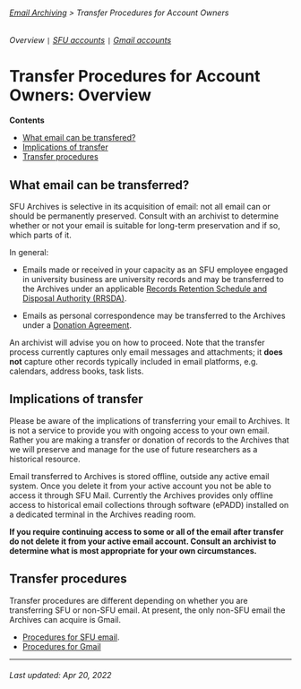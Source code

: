###### [Email Archiving](../../README.md) > Transfer Procedures for Account Owners
###### Overview `|` [SFU accounts](sfu-accounts.md) `|` [Gmail accounts](gmail.md)

# Transfer Procedures for Account Owners: Overview

**Contents**
- [What email can be transfered?](#what-email-can-be-transferred)
- [Implications of transfer](#implications-of-transfer)
- [Transfer procedures](#transfer-procedures)

## What email can be transferred?
SFU Archives is selective in its acquisition of email: not all email can or should be permanently preserved. Consult with an archivist to determine whether or not your email is suitable for long-term preservation and if so, which parts of it.

In general:
- Emails made or received in your capacity as an SFU employee engaged in university business are university records and may be transferred to the Archives under an applicable [Records Retention Schedule and Disposal Authority (RRSDA)](http://www.sfu.ca/archives2/dur/rrsdas.html).

- Emails as personal correspondence may be transferred to the Archives under a [Donation Agreement](http://www.sfu.ca/archives/for-donors/donations.html).

An archivist will advise you on how to proceed. Note that the transfer process currently captures only email messages and attachments; it **does not** capture other records typically included in email platforms, e.g. calendars, address books, task lists.

## Implications of transfer
Please be aware of the implications of transferring your email to Archives. It is not a service to provide you with ongoing access to your own email. Rather you are making a transfer or donation of records to the Archives that we will preserve and manage for the use of future researchers as a historical resource.

Email transferred to Archives is stored offline, outside any active email system. Once you delete it from your active account you not be able to access it through SFU Mail. Currently the Archives provides only offline access to historical email collections through software (ePADD) installed on a dedicated terminal in the Archives reading room.

**If you require continuing access to some or all of the email after transfer do not delete it from your active email account. Consult an archivist to determine what is most appropriate for your own circumstances.**

## Transfer procedures
Transfer procedures are different depending on whether you are transferring SFU or non-SFU email. At present, the only non-SFU email the Archives can acquire is Gmail.
- [Procedures for SFU email](transfer-procedures-for-sfu-email.md).
- [Procedures for Gmail](transfer-procedures-for-gmail.md)

***

###### Last updated: Apr 20, 2022
